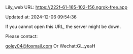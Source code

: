 Lily_web URL: https://222f-61-165-102-156.ngrok-free.app

Updated at: 2024-12-06 09:54:36

If you cannot open this URL, the server might be down.

Please contact: 

goley04@foxmail.com Or Wechat:GL_yeaH